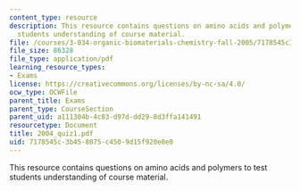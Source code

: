 ```yaml
---
content_type: resource
description: This resource contains questions on amino acids and polymers to test
  students understanding of course material.
file: /courses/3-034-organic-biomaterials-chemistry-fall-2005/7178545c3b458075c4509d15f920e0e0_2004_quiz1.pdf
file_size: 86328
file_type: application/pdf
learning_resource_types:
- Exams
license: https://creativecommons.org/licenses/by-nc-sa/4.0/
ocw_type: OCWFile
parent_title: Exams
parent_type: CourseSection
parent_uid: a111304b-4c83-d97d-dd29-8d3ffa141491
resourcetype: Document
title: 2004_quiz1.pdf
uid: 7178545c-3b45-8075-c450-9d15f920e0e0
---
```

This resource contains questions on amino acids and polymers to test students understanding of course material.